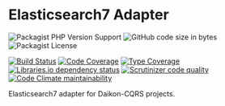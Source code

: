# Elasticsearch7 Adapter

![Packagist PHP Version Support](https://img.shields.io/packagist/php-v/daikon/elasticsearch7-adapter)
![GitHub code size in bytes](https://img.shields.io/github/languages/code-size/daikon-cqrs/elasticsearch7-adapter)
![Packagist License](https://img.shields.io/packagist/l/daikon/elasticsearch7-adapter)

[![Build Status](https://travis-ci.com/daikon-cqrs/elasticsearch7-adapter.svg?branch=master)](https://travis-ci.com/daikon-cqrs/elasticsearch7-adapter)
[![Code Coverage](https://img.shields.io/codecov/c/github/daikon-cqrs/elasticsearch7-adapter)](https://codecov.io/gh/daikon-cqrs/elasticsearch7-adapter)
[![Type Coverage](https://shepherd.dev/github/daikon-cqrs/elasticsearch7-adapter/coverage.svg)](https://shepherd.dev/github/daikon-cqrs/elasticsearch7-adapter)
[![Libraries.io dependency status](https://img.shields.io/librariesio/github/daikon-cqrs/elasticsearch7-adapter)](https://libraries.io/github/daikon-cqrs/elasticsearch7-adapter)
[![Scrutinizer code quality](https://img.shields.io/scrutinizer/quality/g/daikon-cqrs/elasticsearch7-adapter/master)](https://scrutinizer-ci.com/g/daikon-cqrs/elasticsearch7-adapter/?branch=master)
[![Code Climate maintainability](https://img.shields.io/codeclimate/maintainability/daikon-cqrs/elasticsearch7-adapter)](https://codeclimate.com/github/daikon-cqrs/elasticsearch7-adapter/maintainability)

Elasticsearch7 adapter for Daikon-CQRS projects.

